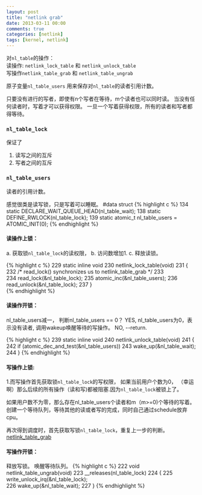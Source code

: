 ```yaml
---
layout: post
title: "netlink grab"
date: 2013-03-11 00:00
comments: true
categories: [netlink]
tags: [kernel, netlink]
---
```


对`nl_table`的操作：    
读操作: `netlink_lock_table` 和 `netlink_unlock_table`   
写操作`netlink_table_grab` 和 `netlink_table_ungrab`     

原子变量`nl_table_users` 用来保存对`nl_table`的读者引用计数。

只要没有进行的写者，即使有n个写者在等待，m个读者也可以同时读。
当没有任何读者时，写着才可以获得权限。
一旦一个写着获得权限，所有的读者和写者都得等待。


### `nl_table_lock`
保证了      
1. 读写之间的互斥   
2. 写者之间的互斥   

### `nl_table_users`  
读者的引用计数。


感觉很类是读写锁，只是写着可以睡眠。
#data struct
{% highlight c %}
134 static DECLARE_WAIT_QUEUE_HEAD(nl_table_wait);
138 static DEFINE_RWLOCK(nl_table_lock);
139 static atomic_t nl_table_users = ATOMIC_INIT(0);
{% endhighlight %}

#### 读操作上锁：
a. 获取锁`nl_table_lock`的读权限，
b. 访问数增加1.
c. 释放读锁。

{% highlight c %}
 229 static inline void
 230 netlink_lock_table(void)
 231 {       
 232         /* read_lock() synchronizes us to netlink_table_grab */
 233  
 234         read_lock(&nl_table_lock);
 235         atomic_inc(&nl_table_users);
 236         read_unlock(&nl_table_lock);
 237 }  
{% endhighlight %}

#### 读操作开锁：
 nl_table_users减一，
 判断nl_table_users == 0？
 YES, nl_table_users为0，表示没有读者, 调用wakeup唤醒等待的写操作。
 NO, --return.

{% highlight c %}
 239 static inline void
 240 netlink_unlock_table(void)
 241 { 
 242         if (atomic_dec_and_test(&nl_table_users))
 243                 wake_up(&nl_table_wait);
 244 }
{% endhighlight %}

#### 写操作上锁:
1.而写操作首先获取锁`nl_table_lock`的写权限，
如果当前用户个数为0，
（幸运啊）那么后续的所有操作（读和写)都被阻塞.因为`nl_table_lock`被锁上了。

如果用户数不为零，那么存在nl_table_users个读者和m（m>=0)个等待的写着。
创建一个等待队列，等待其他的读或者写的完成，同时自己通过schedule放弃cpu。

再次得到调度时，首先获取写锁`nl_table_lock`，重复上一步的判断。
[netlink_table_grab](https://gist.github.com/martinbj2008/b878b0a3d55533e7073f)

#### 写操作开锁：
释放写锁。
唤醒等待队列。
{% highlight c %}
 222 void netlink_table_ungrab(void)
 223         __releases(nl_table_lock)
 224 { 
 225         write_unlock_irq(&nl_table_lock);        
 226         wake_up(&nl_table_wait);
 227 } 
{% endhighlight %}

